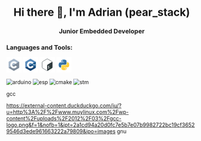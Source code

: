 <h1 align="center">Hi there 👋, I'm Adrian (pear_stack)</h1>
<h3 align="center">Junior Embedded Developer</h3>

<h3 align="left">Languages and Tools:</h3>
<p align="left">
<img src="https://github.com/kirukudenis/readme_icons/blob/master/language_and_tools/square/c/c.png" alt="c" width="40" height="40"/> 
<img src="https://github.com/kirukudenis/readme_icons/blob/master/language_and_tools/square/c%2B%2B/c%2B%2B.png" alt="cpp" width="40" height="40"/> 
<img src="https://github.com/kirukudenis/readme_icons/blob/master/language_and_tools/square/bash/bash-colored.png" alt="bash" width="40" height="40"/> 
<img src="https://github.com/kirukudenis/readme_icons/blob/master/language_and_tools/square/python/python.png" alt="py" width="40" height="40"/> 
</p> 
<p align="left">
<img src="https://cdn.worldvectorlogo.com/logos/arduino-1.svg" alt="arduino" height="32"/> 
<img src="https://docs.espressif.com/projects/esp-idf/en/latest/esp32/_static/espressif-logo.svg" alt="esp" height="32"/> 
<img src="https://cmake.org/wp-content/uploads/2019/05/Cmake-logo-header.png" alt="cmake" height="32"/> 
<img src="https://external-content.duckduckgo.com/iu/?u=https%3A%2F%2Fwww.arm.com%2F-%2Fmedia%2Farm-com%2Fproducts%2Fprocessors%2FHero%2520Chip%2520Images%2520-%25202017.01.05%2FHero%2520Chip%2520Image%2520Gill_Cortex-M%2520web.png%3Fh%3D738%26w%3D1105%26la%3Den%26hash%3DA69CEC7883BC2FC92A51774E187569F1946A3861&f=1&nofb=1&ipt=86735f3953657dbc386ad6e419321c05790102e25a5c9530f34ac09a362c3efa&ipo=images" alt="stm" height="32"/> 
  
<img src="http://www.muylinux.com/wp-content/uploads/2012/03/gcc-logo.png" alt="" height="32"/>   

<img src="https://www.gnu.org/graphics/heckert_gnu.transp.small.png" alt="" height="32"/> 
  <img src="https://freertos.org/fr-content-src/uploads/2018/07/logo-1.jpg" alt="" height="32"/> 
  <img src="" alt="" height="32"/> 
  <img src="" alt="" height="32"/> 
  <img src="" alt="" height="32"/> 
  
</p>

gcc

https://external-content.duckduckgo.com/iu/?u=http%3A%2F%2Fwww.muylinux.com%2Fwp-content%2Fuploads%2F2012%2F03%2Fgcc-logo.png&f=1&nofb=1&ipt=2a1cd94a20d0fc7e5b7e07b9982722bc19cf36529546d3ede961663222a79809&ipo=images
gnu


